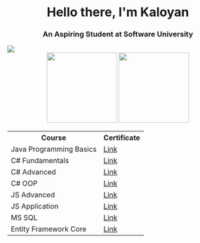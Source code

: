 <h1 align="center"> Hello there, I'm Kaloyan</h1>

<h3 align="center">An Aspiring Student at Software University</h3> 

<img src="https://github.com/Mithras11/Course_Certificates-Softuni/blob/main/softuni%20logo.png">

<div align="center">  
  
<img height=160em src="https://github-readme-stats.vercel.app/api?username=Mithras11&show_icons=true&theme=dark">
<img height=160em src="https://github-readme-stats.vercel.app/api/top-langs/?username=Mithras11&layout=compact&theme=dark">
  
 </div>
 
 <table align="center">
  <tr>
    <th>Course</th>
    <th>Certificate</th>
  </tr>
  <tr>
    <td>
      Java Programming Basics 
    </td>
    <td>
      <a href="https://github.com/Mithras11/Course_Certificates-Softuni/blob/main/Programming%20Basics%20with%20Java%20-%20April%202020%20-%20Honorable%20mention.pdf">
        Link
      </a>
    </td>
  </tr>
  <tr>
    <td>  
      C# Fundamentals 
    </td>
    <td>
      <a href="https://github.com/Mithras11/Course_Certificates-Softuni/blob/main/C%23%20Fundamentals%20-%20September%202020%20-%20Certificate.pdf">
        Link
      </a>
    </td>
  </tr>
  <tr>
    <td>
      C# Advanced
        </td>
    <td>
      <a href="https://github.com/Mithras11/Course_Certificates-Softuni/blob/main/C%23%20Advanced%20-%20January%202021%20-%20Certificate.pdf">
      Link
        </a>
    </td>
  </tr>
  <tr>
    <td>
      C# OOP
    </td>
        <td>
      <a href="https://github.com/Mithras11/Course_Certificates-Softuni/blob/main/C%23%20OOP%20-%20Februrary%202021%20-%20Certificate.pdf">
      Link
        </a>
    </td>
  </tr>
  <tr>
    <td>
      JS Advanced
    </td>
    <td>
      <a href="https://github.com/Mithras11/Course_Certificates-Softuni/blob/main/JS%20Advanced%20-%20May%202021%20-%20Certificate.pdf">
      Link
        </a>
    </td>
  </tr>
  <tr>
    <td>
      JS Application
    </td>
    <td>
      <a href="https://github.com/Mithras11/Course_Certificates-Softuni/blob/main/JS%20Applications%20-%20June%202021%20-%20Certificate.pdf">
      Link
        </a>
    </td>
  </tr>
  <tr>
    <td>
      MS SQL
    </td>
    <td>
      <a href="https://github.com/Mithras11/Course_Certificates-Softuni/blob/main/MS%20SQL%20-%20September%202021%20-%20Certificate.pdf">
      Link
        </a>
    </td>
  </tr>
   <tr>
    <td>
      Entity Framework Core
    </td>
    <td>
      <a href="https://github.com/Mithras11/Course_Certificates-Softuni/blob/main/Entity%20Framework%20Core%20-%20October%202021%20-%20Certificate.pdf">
      Link
        </a>
    </td>
  </tr>
  
</table>
